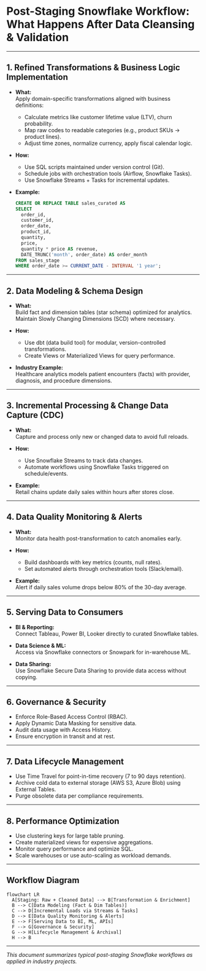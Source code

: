 # Post-Staging Snowflake Workflow: What Happens After Data Cleansing & Validation

---

## 1. Refined Transformations & Business Logic Implementation

- **What:**  
  Apply domain-specific transformations aligned with business definitions:  
  - Calculate metrics like customer lifetime value (LTV), churn probability.  
  - Map raw codes to readable categories (e.g., product SKUs → product lines).  
  - Adjust time zones, normalize currency, apply fiscal calendar logic.

- **How:**  
  - Use SQL scripts maintained under version control (Git).  
  - Schedule jobs with orchestration tools (Airflow, Snowflake Tasks).  
  - Use Snowflake Streams + Tasks for incremental updates.

- **Example:**  
  ```sql
  CREATE OR REPLACE TABLE sales_curated AS
  SELECT
    order_id,
    customer_id,
    order_date,
    product_id,
    quantity,
    price,
    quantity * price AS revenue,
    DATE_TRUNC('month', order_date) AS order_month
  FROM sales_stage
  WHERE order_date >= CURRENT_DATE - INTERVAL '1 year';
  ```

---

## 2. Data Modeling & Schema Design

- **What:**  
  Build fact and dimension tables (star schema) optimized for analytics.  
  Maintain Slowly Changing Dimensions (SCD) where necessary.

- **How:**  
  - Use dbt (data build tool) for modular, version-controlled transformations.  
  - Create Views or Materialized Views for query performance.

- **Industry Example:**  
  Healthcare analytics models patient encounters (facts) with provider, diagnosis, and procedure dimensions.

---

## 3. Incremental Processing & Change Data Capture (CDC)

- **What:**  
  Capture and process only new or changed data to avoid full reloads.

- **How:**  
  - Use Snowflake Streams to track data changes.  
  - Automate workflows using Snowflake Tasks triggered on schedule/events.

- **Example:**  
  Retail chains update daily sales within hours after stores close.

---

## 4. Data Quality Monitoring & Alerts

- **What:**  
  Monitor data health post-transformation to catch anomalies early.

- **How:**  
  - Build dashboards with key metrics (counts, null rates).  
  - Set automated alerts through orchestration tools (Slack/email).

- **Example:**  
  Alert if daily sales volume drops below 80% of the 30-day average.

---

## 5. Serving Data to Consumers

- **BI & Reporting:**  
  Connect Tableau, Power BI, Looker directly to curated Snowflake tables.

- **Data Science & ML:**  
  Access via Snowflake connectors or Snowpark for in-warehouse ML.

- **Data Sharing:**  
  Use Snowflake Secure Data Sharing to provide data access without copying.

---

## 6. Governance & Security

- Enforce Role-Based Access Control (RBAC).  
- Apply Dynamic Data Masking for sensitive data.  
- Audit data usage with Access History.  
- Ensure encryption in transit and at rest.

---

## 7. Data Lifecycle Management

- Use Time Travel for point-in-time recovery (7 to 90 days retention).  
- Archive cold data to external storage (AWS S3, Azure Blob) using External Tables.  
- Purge obsolete data per compliance requirements.

---

## 8. Performance Optimization

- Use clustering keys for large table pruning.  
- Create materialized views for expensive aggregations.  
- Monitor query performance and optimize SQL.  
- Scale warehouses or use auto-scaling as workload demands.

---

## Workflow Diagram

```mermaid
flowchart LR
  A[Staging: Raw + Cleaned Data] --> B[Transformation & Enrichment]
  B --> C[Data Modeling (Fact & Dim Tables)]
  C --> D[Incremental Loads via Streams & Tasks]
  D --> E[Data Quality Monitoring & Alerts]
  E --> F[Serving Data to BI, ML, APIs]
  F --> G[Governance & Security]
  G --> H[Lifecycle Management & Archival]
  H --> B
```

---

*This document summarizes typical post-staging Snowflake workflows as applied in industry projects.*
